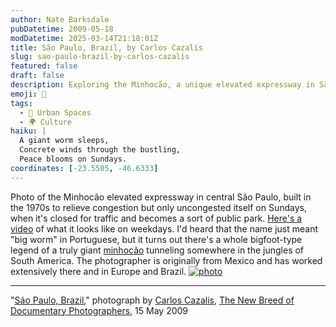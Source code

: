 ```yaml
---
author: Nate Barksdale
pubDatetime: 2009-05-18
modDatetime: 2025-03-14T21:18:01Z
title: São Paulo, Brazil, by Carlos Cazalis
slug: sao-paulo-brazil-by-carlos-cazalis
featured: false
draft: false
description: Exploring the Minhocão, a unique elevated expressway in São Paulo, transformed into a vibrant public space on Sundays.
emoji: 🐍
tags:
  - 🌆 Urban Spaces
  - 🌍 Culture
haiku: |
  A giant worm sleeps,  
  Concrete winds through the bustling,  
  Peace blooms on Sundays.
coordinates: [-23.5505, -46.6333]
---
```


Photo of the Minhocão elevated expressway in central São Paulo, built in the 1970s to relieve congestion but only uncongested itself on Sundays, when it's closed for traffic and becomes a sort of public park. [Here's a video](http://www.youtube.com/watch?v=jh_m88dujnk) of what it looks like on weekdays. I'd heard that the name just meant "big worm" in Portuguese, but it turns out there's a whole bigfoot-type legend of a truly giant [minhocão](http://en.wikipedia.org/wiki/Minhoc%C3%A3o) tunneling somewhere in the jungles of South America. The photographer is originally from Mexico and has worked extensively there and in Europe and Brazil. [![photo](http://culture-making.com/media/cazilis_brazil.jpg)](http://vervephoto.wordpress.com/2009/05/15/carlos-cazalis/)

---

"[Sáo Paulo, Brazil](http://vervephoto.wordpress.com/2009/05/15/carlos-cazalis/)," photograph by [Carlos Cazalis](http://web.archive.org/web/20140305010712/http://www.cazalis.org:80/default.htm), [The New Breed of Documentary Photographers](http://vervephoto.wordpress.com/2009/05/15/carlos-cazalis/), 15 May 2009
